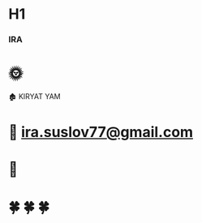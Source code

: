 # H1
### IRA ###

# :sun_with_face: 
:derelict_house: KIRYAT YAM 
# :email: ira.suslov77@gmail.com #

# :sunflower: #
 
# :four_leaf_clover: :four_leaf_clover: :four_leaf_clover: #

